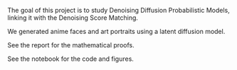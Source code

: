 The goal of this project is to study Denoising Diffusion Probabilistic Models, linking it with the Denoising Score Matching.

We generated anime faces and art portraits using a latent diffusion model.

See the report for the mathematical proofs.

See the notebook for the code and figures.